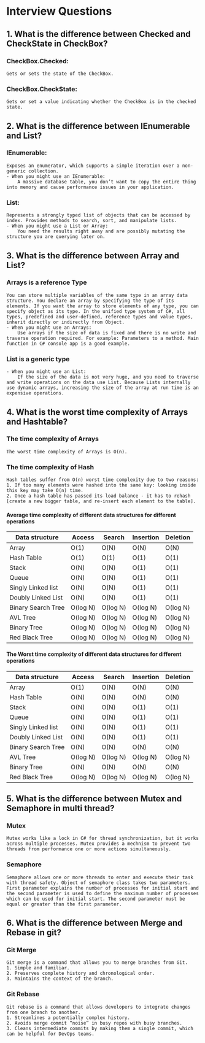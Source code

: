 # Interview Questions

## 1. What is the difference between Checked and CheckState in CheckBox?
### CheckBox.Checked:
    Gets or sets the state of the CheckBox.
### CheckBox.CheckState:
    Gets or set a value indicating whether the CheckBox is in the checked state.

## 2. What is the difference between IEnumerable and List?
### IEnumerable:
    Exposes an enumerator, which supports a simple iteration over a non-generic collection.
    - When you might use an IEnumerable:
        A massive database table, you don’t want to copy the entire thing into memory and cause performance issues in your application.
### List:
    Represents a strongly typed list of objects that can be accessed by index. Provides methods to search, sort, and manipulate lists.
    - When you might use a List or Array:
        You need the results right away and are possibly mutating the structure you are querying later on.

## 3. What is the difference between Array and List?
### Arrays is a reference Type
    You can store multiple variables of the same type in an array data structure. You declare an array by specifying the type of its elements. If you want the array to store elements of any type, you can specify object as its type. In the unified type system of C#, all types, predefined and user-defined, reference types and value types, inherit directly or indirectly from Object.
    - When you might use an Arrays:
        Use arrays if the size of data is fixed and there is no write and traverse operation required. For example: Parameters to a method. Main function in C# console app is a good example.

### List is a generic type
    - When you might use an List:
        If the size of the data is not very huge, and you need to traverse and write operations on the data use List. Because Lists internally use dynamic arrays, increasing the size of the array at run time is an expensive operations.

## 4. What is the worst time complexity of Arrays and Hashtable?
### The time complexity of Arrays
    The worst time complexity of Arrays is O(n).

### The time complexity of Hash
    Hash tables suffer from O(n) worst time complexity due to two reasons:
    1. If too many elements were hashed into the same key: looking inside this key may take O(n) time.
    2. Once a hash table has passed its load balance - it has to rehash [create a new bigger table, and re-insert each element to the table].
    
#### Average time complexity of different data structures for different operations
|  Data structure   | Access  | Search  | Insertion  | Deletion  |
|  ----  | ----  | ----  | ----  | ----  |
| Array  | O(1) | O(N) | O(N) | O(N) |
| Hash Table  | O(1) | O(1) | O(1) | O(1) |
| Stack  | O(N) | O(N) | O(1) | O(1) |
| Queue  | O(N) | O(N) | O(1) | O(1) |
| Singly Linked list  | O(N) | O(N) | O(1) | O(1) |
| Doubly Linked List  | O(N) | O(N) | O(1) | O(1) |
| Binary Search Tree  | O(log N) | O(log N) | O(log N) | O(log N) |
| AVL Tree  | O(log N) | O(log N) | O(log N) | O(log N) |
| Binary Tree  | O(log N) | O(log N) | O(log N) | O(log N) |
| Red Black Tree  | O(log N) | O(log N) | O(log N) | O(log N) |

#### The Worst time complexity of different data structures for different operations
|  Data structure   | Access  | Search  | Insertion  | Deletion  |
|  ----  | ----  | ----  | ----  | ----  |
| Array  | O(1) | O(N) | O(N) | O(N) |
| Hash Table  | O(N) | O(N) | O(N) | O(N) |
| Stack  | O(N) | O(N) | O(1) | O(1) |
| Queue  | O(N) | O(N) | O(1) | O(1) |
| Singly Linked list  | O(N) | O(N) | O(1) | O(1) |
| Doubly Linked List  | O(N) | O(N) | O(1) | O(1) |
| Binary Search Tree  | O(N) | O(N) | O(N) | O(N) |
| AVL Tree  | O(log N) | O(log N) | O(log N) | O(log N) |
| Binary Tree  | O(N) | O(N) | O(N) | O(N) |
| Red Black Tree  | O(log N) | O(log N) | O(log N) | O(log N) |


## 5. What is the difference between Mutex and Semaphore in multi thread?
### Mutex
    Mutex works like a lock in C# for thread synchronization, but it works across multiple processes. Mutex provides a mechnism to prevent two threads from performance one or more actions simultaneously.
 
### Semaphore
    Semaphore allows one or more threads to enter and execute their task with thread safety. Object of semaphore class takes two parameters. First parameter explains the number of processes for initial start and the second parameter is used to define the maximum number of processes which can be used for initial start. The second parameter must be equal or greater than the first parameter.

## 6. What is the difference between Merge and Rebase in git?
### Git Merge
    Git merge is a command that allows you to merge branches from Git.
    1. Simple and familiar.
    2. Preserves complete history and chronological order.
    3. Maintains the context of the branch.
    

### Git Rebase
    Git rebase is a command that allows developers to integrate changes from one branch to another.
    1. Streamlines a potentially complex history.
    2. Avoids merge commit “noise” in busy repos with busy branches.
    3. Cleans intermediate commits by making them a single commit, which can be helpful for DevOps teams.
